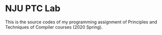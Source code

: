 # NJU PTC Lab

This is the source codes of my programming assignment of Principles and Techniques of Compiler courses (2020 Spring).
